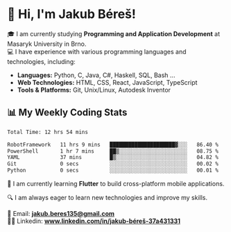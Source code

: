 # 👋 Hi, I'm Jakub Béreš!

🎓 I am currently studying **Programming and Application Development** at Masaryk University in Brno.  
💻 I have experience with various programming languages and technologies, including:  
   - **Languages:** Python, C, Java, C#, Haskell, SQL, Bash ...  
   - **Web Technologies:** HTML, CSS, React, JavaScript, TypeScript  
   - **Tools & Platforms:** Git, Unix/Linux, Autodesk Inventor

## 📊 My Weekly Coding Stats
<!--START_SECTION:waka-->

```txt
Total Time: 12 hrs 54 mins

RobotFramework   11 hrs 9 mins   █████████████████████▓░░░   86.40 %
PowerShell       1 hr 7 mins     ██▒░░░░░░░░░░░░░░░░░░░░░░   08.75 %
YAML             37 mins         █▒░░░░░░░░░░░░░░░░░░░░░░░   04.82 %
Git              0 secs          ░░░░░░░░░░░░░░░░░░░░░░░░░   00.02 %
Python           0 secs          ░░░░░░░░░░░░░░░░░░░░░░░░░   00.01 %
```

<!--END_SECTION:waka-->

🚀 I am currently learning **Flutter** to build cross-platform mobile applications.  

🔍 I am always eager to learn new technologies and improve my skills.  

📩 Email:        **jakub.beres135@gmail.com**  
🧑‍💻 Linkedin:     **www.linkedin.com/in/jakub-béreš-37a431331**


